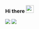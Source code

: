 ### Hi there <img src="https://media.giphy.com/media/hvRJCLFzcasrR4ia7z/giphy.gif" width="25px">

<!--
**andrewgolovanov/andrewgolovanov** is a ✨ _special_ ✨ repository because its `README.md` (this file) appears on your GitHub profile.

Here are some ideas to get you started:

- 🔭 I’m currently working on ...
- 🌱 I’m currently learning ...
- 👯 I’m looking to collaborate on ...
- 🤔 I’m looking for help with ...
- 💬 Ask me about ...
- 📫 How to reach me: ...
- 😄 Pronouns: ...
- ⚡ Fun fact: ...
-->
![](https://github-readme-stats.vercel.app/api?username=andrewgolovanov&count_private=true&show_icons=true&theme=buefy)
![](https://github-readme-streak-stats.herokuapp.com/?user=andrewgolovanov&theme=buefy)

